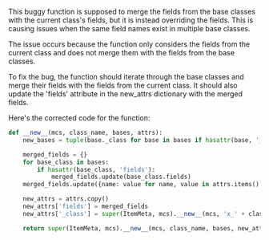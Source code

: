 This buggy function is supposed to merge the fields from the base classes with the current class's fields, but it is instead overriding the fields. This is causing issues when the same field names exist in multiple base classes.

The issue occurs because the function only considers the fields from the current class and does not merge them with the fields from the base classes.

To fix the bug, the function should iterate through the base classes and merge their fields with the fields from the current class. It should also update the 'fields' attribute in the new_attrs dictionary with the merged fields.

Here's the corrected code for the function:

```python
def __new__(mcs, class_name, bases, attrs):
    new_bases = tuple(base._class for base in bases if hasattr(base, '_class'))

    merged_fields = {}
    for base_class in bases:
        if hasattr(base_class, 'fields'):
            merged_fields.update(base_class.fields)
    merged_fields.update({name: value for name, value in attrs.items() if isinstance(value, Field)})

    new_attrs = attrs.copy()
    new_attrs['fields'] = merged_fields
    new_attrs['_class'] = super(ItemMeta, mcs).__new__(mcs, 'x_' + class_name, new_bases, attrs)

    return super(ItemMeta, mcs).__new__(mcs, class_name, bases, new_attrs)
```